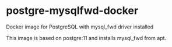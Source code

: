 # postgre-mysqlfwd-docker
Docker image for PostgreSQL with mysql_fwd driver installed

This image is based on postgre:11 and installs mysql_fwd from apt.
